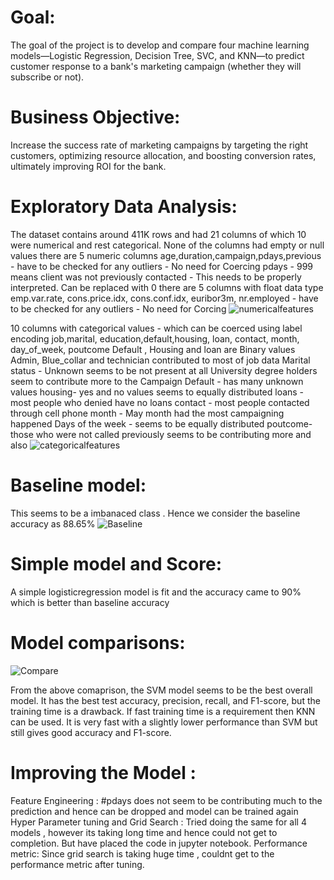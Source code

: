 # Goal:
The goal of the project is to develop and compare four machine learning models—Logistic Regression, Decision Tree, SVC, and KNN—to predict customer response to a bank's marketing campaign (whether they will subscribe or not).

# Business Objective: 
Increase the success rate of marketing campaigns by targeting the right customers, optimizing resource allocation, and boosting conversion rates, ultimately improving ROI for the bank.

# Exploratory Data Analysis: 
The dataset contains around 411K rows and had 21 columns of which 10 were numerical and rest categorical.
None of the columns had empty or null values 
there are 5 numeric columns 
 age,duration,campaign,pdays,previous -  have to be checked for any outliers - No need for Coercing 
pdays - 999 means client was not previously contacted - This needs to be properly interpreted. Can be replaced with 0
there are 5 columns with float data type
emp.var.rate, cons.price.idx, cons.conf.idx, euribor3m,  nr.employed -  have to be checked for any outliers - No need for Corcing 
![numericalfeatures](https://github.com/user-attachments/assets/8e9e0b4b-66ca-424c-9142-d4b3ac7e472b)

 10 columns with categorical values - which can be coerced using label encoding 
 job,marital, education,default,housing, loan, contact, month, day_of_week, poutcome
 Default , Housing and loan are Binary values 
Admin, Blue_collar and technician contributed to most of job data
Marital status - Unknown seems to be not present at all
University degree holders seem to contribute more to the Campaign
Default - has many unknown values
housing- yes and no values seems to equally distributed
loans - most people who denied have no loans
contact - most people contacted through cell phone
month - May month had the most campaigning happened
Days of the week - seems to be equally distributed
poutcome- those who were not called previously seems to be contributing more and also
![categoricalfeatures](https://github.com/user-attachments/assets/e3098b35-978f-4a1d-a5a1-8b936b197868)

# Baseline model: 
This seems to be a imbanaced class . Hence we consider the baseline accuracy as 88.65%
![Baseline](https://github.com/user-attachments/assets/7bfffcc0-4f07-4235-92f4-b88af142033e)

# Simple model and Score: 
A simple logisticregression model is fit and the accuracy came to 90% which is better than baseline accuracy 

# Model comparisons: 
![Compare](https://github.com/user-attachments/assets/0cd472f8-c477-42c1-84d8-228f706be804)


From the above comaprison, the SVM model seems to be the best overall model. It has the best test accuracy, precision, recall, and F1-score, but the training time is a drawback.
If fast training time is a requirement then KNN can be used. It is very fast with a slightly lower performance than SVM but still gives good accuracy and F1-score.

# Improving the Model :

Feature Engineering :  #pdays does not seem to be contributing much to the prediction and hence can be dropped and model can be trained again 
Hyper Parameter tuning and Grid Search : Tried doing the same for all 4 models , however its taking long time and hence could not get to completion. But have placed the code in jupyter notebook. 
Performance metric: Since grid search is taking huge time , couldnt get to the performance metric after tuning. 
